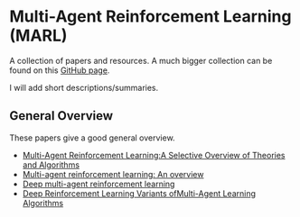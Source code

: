 # Multi-Agent Reinforcement Learning (MARL)

A collection of papers and resources.
A much bigger collection can be found on this [GitHub page](https://github.com/LantaoYu/MARL-Papers).


I will add short descriptions/summaries.

## General Overview

These papers give a good general overview.

+ [Multi-Agent Reinforcement Learning:A Selective Overview of Theories and Algorithms](https://arxiv.org/pdf/1911.10635.pdf)
+ [Multi-agent reinforcement learning: An overview](http://www.dcsc.tudelft.nl/~bdeschutter/pub/rep/10_003.pdf)
+ [Deep multi-agent reinforcement learning](https://ora.ox.ac.uk/objects/uuid:a55621b3-53c0-4e1b-ad1c-92438b57ffa4)
+ [Deep Reinforcement Learning Variants ofMulti-Agent Learning Algorithms](https://project-archive.inf.ed.ac.uk/msc/20162091/msc_proj.pdf)
  